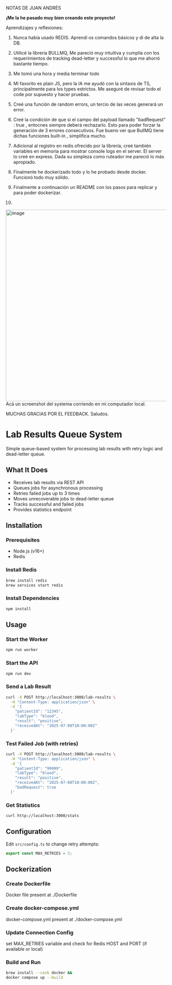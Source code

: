 NOTAS DE JUAN ANDRÉS

**¡Me la he pasado muy bien creando este proyecto!**

Aprendizajes y reflexiones:

1. Nunca había usado REDIS. Aprendí os comandos básicos y di de alta la DB.
2. Utilicé la librería BULLMQ, Me pareció muy intuitiva y cumplía con los requerimientos de tracking dead-letter y successful lo que me ahorró bastante tiempo.
3. Me tomó una hora y media terminar todo
4. Mi favorito es plain JS, pero la IA me ayudó con la sintaxis de TS, principalmente para los types estrictos. Me aseguré de revisar todo el code por supuesto y hacer pruebas.
5. Creé una función de random errors, un tercio de las veces generará un error.
6. Creé la condición de que si el campo del payload llamado "badRequest" : true , entocnes siempre deberá rechazarlo. Esto para poder forzar la generación de 3 errores consecutivos. Fue bueno ver que BullMQ tiene dichas funciones built-in , simplifica mucho.
7. Adicional al registro en redis ofrecido por la librería, creé también variables en memoria para mostrar console logs en el server. El server lo creé en express. Dada su simpleza como ruteador me pareció lo más apropiado.
8. Finalmente he dockerizado todo y lo he probado desde docker. Funcionó todo muy sólido.
9. Finalmente a continuación un README con los pasos para replicar y para poder dockerizar.

10. 
<img width="600" alt="image" src="https://github.com/user-attachments/assets/d4654324-51f1-4715-9780-abc9a145a575" />
Acá un screenshot del systema corriendo en mi computador local.




MUCHAS GRACIAS POR EL FEEDBACK.
Saludos.


# Lab Results Queue System

Simple queue-based system for processing lab results with retry logic and dead-letter queue.

## What It Does

- Receives lab results via REST API
- Queues jobs for asynchronous processing
- Retries failed jobs up to 3 times
- Moves unrecoverable jobs to dead-letter queue
- Tracks successful and failed jobs
- Provides statistics endpoint

## Installation

### Prerequisites
- Node.js (v16+)
- Redis

### Install Redis
```bash
brew install redis
brew services start redis
```

### Install Dependencies
```bash
npm install
```

## Usage

### Start the Worker
```bash
npm run worker
```

### Start the API
```bash
npm run dev
```

### Send a Lab Result
```bash
curl -X POST http://localhost:3000/lab-results \
  -H "Content-Type: application/json" \
  -d '{
    "patientId": "12345",
    "labType": "blood",
    "result": "positive",
    "receivedAt": "2025-07-08T10:00:00Z"
  }'
```

### Test Failed Job (with retries)
```bash
curl -X POST http://localhost:3000/lab-results \
  -H "Content-Type: application/json" \
  -d '{
    "patientId": "99999",
    "labType": "blood",
    "result": "positive",
    "receivedAt": "2025-07-08T10:00:00Z",
    "badRequest": true
  }'
```

### Get Statistics
```bash
curl http://localhost:3000/stats
```

## Configuration

Edit `src/config.ts` to change retry attempts:
```typescript
export const MAX_RETRIES = 3;
```

## Dockerization

### Create Dockerfile
Docker file present at ./Dockerfile

### Create docker-compose.yml
docker-compose.yml present at ./docker-compose.yml

### Update Connection Config
set MAX_RETRIES variable and check for Redis HOST and PORT (if available or local)

### Build and Run
```bash
brew install --cask docker &&
docker compose up --build
```

